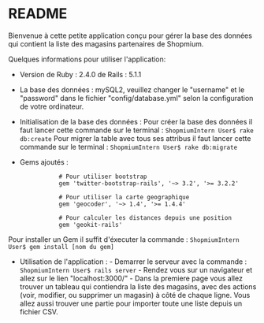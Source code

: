 # README

Bienvenue à cette petite application conçu pour gérer la base des données qui contient la liste des magasins partenaires de Shopmium.

Quelques informations pour utiliser l'application:

* Version de Ruby : 2.4.0
          de Rails : 5.1.1
                 
* La base des données : mySQL2, veuillez changer le "username" et le "password" dans le fichier "config/database.yml" selon la configuration de votre ordinateur.
                        

* Initialisation de la base des données : 
            Pour créer la base des données il faut lancer cette commande sur le terminal : 
                        `ShopmiumIntern User$ rake db:create`
            Pour migrer la table avec tous ses attribus il faut lancer cette commande  sur le terminal :
                        `ShopmiumIntern User$ rake db:migrate`

* Gems ajoutés :                         
                        
                 # Pour utiliser bootstrap
                 gem 'twitter-bootstrap-rails', '~> 3.2', '>= 3.2.2'
                 
                 # Pour utiliser la carte geographique
                 gem 'geocoder', '~> 1.4', '>= 1.4.4'
                 
                 # Pour calculer les distances depuis une position
                 gem 'geokit-rails'

Pour installer un Gem il suffit d'éxecuter la commande : 
                 `ShopmiumIntern User$ gem install [nom du gem]`
                    
* Utilisation de l'application : - Demarrer le serveur avec la commande : `ShopmiumIntern User$ rails server`
                                 - Rendez vous sur un navigateur et allez sur le lien "localhost:3000/"
                                 - Dans la premiere page vous allez trouver un tableau qui contiendra la liste des magasins, avec des actions (voir, modifier, ou supprimer un magasin) à côté de chaque ligne. Vous allez aussi trouver une partie pour importer toute une liste depuis un fichier CSV.

